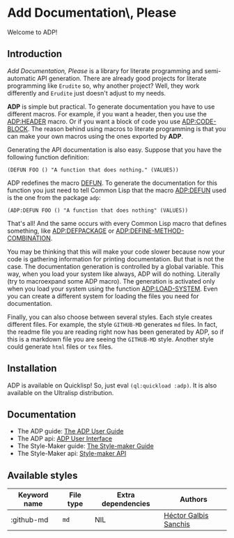 <h1 id="G2306128">Add Documentation\, Please</h1>

Welcome to ADP\!

<h2 id="G2307129">Introduction</h2>

<em>Add Documentation\, Please</em> is a library for literate programming and semi\-automatic API generation\. There are already good projects for literate programming like ``` Erudite ``` so\, why another project\? Well\, they work differently and ``` Erudite ``` just doesn\'t adjust to my needs\.

<strong>ADP</strong> is simple but practical\. To generate documentation you have to use different macros\. For example\, if you want a header\, then you use the [ADP\:HEADER](/docs/user-api.md#macro-header) macro\. Or if you want a block of code you use [ADP\:CODE\-BLOCK](/docs/user-api.md#macro-code-block)\. The reason behind using macros to literate programming is that you can make your own macros using the ones exported by <strong>ADP</strong>\.

Generating the API documentation is also easy\. Suppose that you have the following function definition\:

`````Lisp
(DEFUN FOO () "A function that does nothing." (VALUES))
`````

ADP redefines the macro [DEFUN](http://www.lispworks.com/reference/HyperSpec/Body/m_defun.htm)\. To generate the documentation for this function you just need to tell Common Lisp that the macro [ADP\:DEFUN](/docs/user-api.md#macro-defun) used is the one from the package ``` adp ```\:

`````Lisp
(ADP:DEFUN FOO () "A function that does nothing" (VALUES))
`````

That\'s all\! And the same occurs with every Common Lisp macro that defines something\, like [ADP\:DEFPACKAGE](/docs/user-api.md#macro-defpackage) or [ADP\:DEFINE\-METHOD\-COMBINATION](/docs/user-api.md#macro-define-method-combination)\.

You may be thinking that this will make your code slower because now your code is gathering information for printing documentation\. But that is not the case\. The documentation generation is controlled by a global variable\. This way\, when you load your system like always\, ADP will do nothing\. Literally \(try to macroexpand some ADP macro\)\. The generation is activated only when you load your system using the function [ADP\:LOAD\-SYSTEM](/docs/user-api.md#function-load-system)\. Even you can create a different system for loading the files you need for documentation\.

Finally\, you can also choose between several styles\. Each style creates different files\. For example\, the style ``` GITHUB-MD ``` generates ``` md ``` files\. In fact\, the readme file you are reading right now has been generated by ADP\, so if this is a markdown file you are seeing the ``` GITHUB-MD ``` style\. Another style could generate ``` html ``` files or ``` tex ``` files\.

<h2 id="G2316130">Installation</h2>

ADP is available on Quicklisp\! So\, just eval ``` (ql:quickload :adp) ```\. It is also available on the Ultralisp distribution\.

<h2 id="G2317131">Documentation</h2>

* The ADP guide\: [The ADP User Guide](/docs/user-guide.md#USER-GUIDE-HEADER34)
* The ADP api\: [ADP User Interface](/docs/user-api.md#USER-API-HEADER1)
* The Style\-Maker guide\: [The Style\-maker Guide](/docs/style-maker-guide.md#STYLE-MAKER-GUIDE-HEADER35)
* The Style\-Maker api\: [Style\-maker API](/docs/style-maker-api.md#STYLE-MAKER-API-HEADER7)

<h2 id="G2318132">Available styles</h2>

| Keyword name | File type | Extra dependencies | Authors |
| --- | --- | --- | --- |
| \:github\-md | ``` md ``` | NIL | [Héctor Galbis Sanchis](https://github.com/Hectarea1996) |


